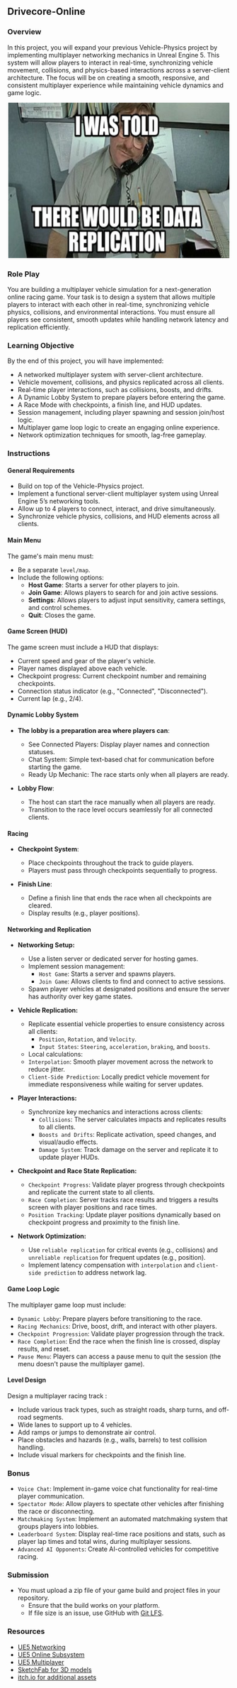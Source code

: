 ## Drivecore-Online

### Overview

In this project, you will expand your previous Vehicle-Physics project by implementing multiplayer networking mechanics in Unreal Engine 5. This system will allow players to interact in real-time, synchronizing vehicle movement, collisions, and physics-based interactions across a server-client architecture. The focus will be on creating a smooth, responsive, and consistent multiplayer experience while maintaining vehicle dynamics and game logic.

<center>
<img src="./resources/dm.jpg?raw=true" style="width: 500px !important; height: 350px !important;"/>
</center>

### Role Play

You are building a multiplayer vehicle simulation for a next-generation online racing game. Your task is to design a system that allows multiple players to interact with each other in real-time, synchronizing vehicle physics, collisions, and environmental interactions. You must ensure all players see consistent, smooth updates while handling network latency and replication efficiently.

### Learning Objective

By the end of this project, you will have implemented:

- A networked multiplayer system with server-client architecture.
- Vehicle movement, collisions, and physics replicated across all clients.
- Real-time player interactions, such as collisions, boosts, and drifts.
- A Dynamic Lobby System to prepare players before entering the game.
- A Race Mode with checkpoints, a finish line, and HUD updates.
- Session management, including player spawning and session join/host logic.
- Multiplayer game loop logic to create an engaging online experience.
- Network optimization techniques for smooth, lag-free gameplay.

### Instructions

#### General Requirements

- Build on top of the Vehicle-Physics project.
- Implement a functional server-client multiplayer system using Unreal Engine 5’s networking tools.
- Allow up to 4 players to connect, interact, and drive simultaneously.
- Synchronize vehicle physics, collisions, and HUD elements across all clients.

#### Main Menu

The game's main menu must:

- Be a separate `level/map`.
- Include the following options:
  - **Host Game**: Starts a server for other players to join.
  - **Join Game**: Allows players to search for and join active sessions.
  - **Settings**: Allows players to adjust input sensitivity, camera settings, and control schemes.
  - **Quit**: Closes the game.

#### Game Screen (HUD)

The game screen must include a HUD that displays:

- Current speed and gear of the player's vehicle.
- Player names displayed above each vehicle.
- Checkpoint progress: Current checkpoint number and remaining checkpoints.
- Connection status indicator (e.g., "Connected", "Disconnected").
- Current lap (e.g., 2/4).

#### Dynamic Lobby System

- **The lobby is a preparation area where players can**:

  - See Connected Players: Display player names and connection statuses.
  - Chat System: Simple text-based chat for communication before starting the game.
  - Ready Up Mechanic: The race starts only when all players are ready.

- **Lobby Flow**:
  - The host can start the race manually when all players are ready.
  - Transition to the race level occurs seamlessly for all connected clients.

#### Racing

- **Checkpoint System**:

  - Place checkpoints throughout the track to guide players.
  - Players must pass through checkpoints sequentially to progress.

- **Finish Line**:
  - Define a finish line that ends the race when all checkpoints are cleared.
  - Display results (e.g., player positions).

#### Networking and Replication

- **Networking Setup:**

  - Use a listen server or dedicated server for hosting games.
  - Implement session management:
    - `Host Game`: Starts a server and spawns players.
    - `Join Game`: Allows clients to find and connect to active sessions.
  - Spawn player vehicles at designated positions and ensure the server has authority over key game states.

- **Vehicle Replication:**

  - Replicate essential vehicle properties to ensure consistency across all clients:
    - `Position`, `Rotation`, and `Velocity`.
    - `Input States`: `Steering`, `acceleration`, `braking`, and `boosts`.
  - Local calculations:
  - `Interpolation`: Smooth player movement across the network to reduce jitter.
  - `Client-Side Prediction`: Locally predict vehicle movement for immediate responsiveness while waiting for server updates.

- **Player Interactions:**

  - Synchronize key mechanics and interactions across clients:
    - `Collisions`: The server calculates impacts and replicates results to all clients.
    - `Boosts and Drifts`: Replicate activation, speed changes, and visual/audio effects.
    - `Damage System`: Track damage on the server and replicate it to update player HUDs.

- **Checkpoint and Race State Replication:**

  - `Checkpoint Progress`: Validate player progress through checkpoints and replicate the current state to all clients.
  - `Race Completion`: Server tracks race results and triggers a results screen with player positions and race times.
  - `Position Tracking`: Update player positions dynamically based on checkpoint progress and proximity to the finish line.

- **Network Optimization:**
  - Use `reliable replication` for critical events (e.g., collisions) and `unreliable replication` for frequent updates (e.g., position).
  - Implement latency compensation with `interpolation` and `client-side prediction` to address network lag.

#### Game Loop Logic

The multiplayer game loop must include:

- `Dynamic Lobby`: Prepare players before transitioning to the race.
- `Racing Mechanics`: Drive, boost, drift, and interact with other players.
- `Checkpoint Progression`: Validate player progression through the track.
- `Race Completion`: End the race when the finish line is crossed, display results, and reset.
- `Pause Menu`: Players can access a pause menu to quit the session (the menu doesn't pause the multiplayer game).

#### Level Design

Design a multiplayer racing track :

- Include various track types, such as straight roads, sharp turns, and off-road segments.
- Wide lanes to support up to 4 vehicles.
- Add ramps or jumps to demonstrate air control.
- Place obstacles and hazards (e.g., walls, barrels) to test collision handling.
- Include visual markers for checkpoints and the finish line.

### Bonus

- `Voice Chat`: Implement in-game voice chat functionality for real-time player communication.
- `Spectator Mode`: Allow players to spectate other vehicles after finishing the race or disconnecting.
- `Matchmaking System`: Implement an automated matchmaking system that groups players into lobbies.
- `Leaderboard System`: Display real-time race positions and stats, such as player lap times and total wins, during multiplayer sessions.
- `Advanced AI Opponents`: Create AI-controlled vehicles for competitive racing.

### Submission

- You must upload a zip file of your game build and project files in your repository.
  - Ensure that the build works on your platform.
  - If file size is an issue, use GitHub with [Git LFS](https://docs.github.com/en/repositories/working-with-files/managing-large-files/about-large-files-on-github).

### Resources

- [UE5 Networking](https://dev.epicgames.com/documentation/en-us/unreal-engine/networking-overview-for-unreal-engine)
- [UE5 Online Subsystem](https://dev.epicgames.com/documentation/en-us/unreal-engine/online-subsystem-in-unreal-engine)
- [UE5 Multiplayer](https://dev.epicgames.com/documentation/en-us/unreal-engine/networking-and-multiplayer-in-unreal-engine)
- [SketchFab for 3D models](https://sketchfab.com/)
- [itch.io for additional assets](https://itch.io/)
